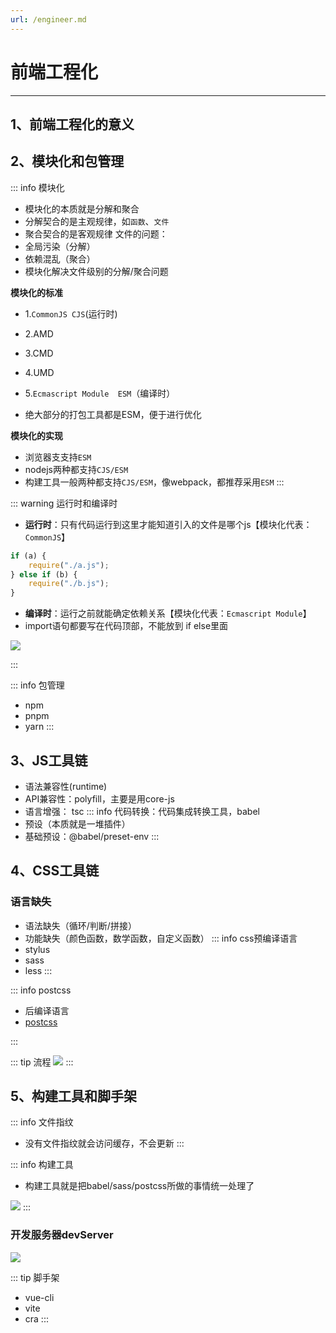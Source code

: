 ```yaml
---
url: /engineer.md
---
```

# 前端工程化

***

## 1、前端工程化的意义

## 2、模块化和包管理

::: info 模块化

* 模块化的本质就是分解和聚合
* 分解契合的是主观规律，如`函数`、`文件`
* 聚合契合的是客观规律
  文件的问题：
* 全局污染（分解）
* 依赖混乱（聚合）
* 模块化解决文件级别的分解/聚合问题

**模块化的标准**

* 1.`CommonJS CJS`(运行时)

* 2.AMD

* 3.CMD

* 4.UMD

* 5.`Ecmascript Module  ESM`（编译时）

* 绝大部分的打包工具都是ESM，便于进行优化

**模块化的实现**

* 浏览器支支持`ESM`
* nodejs两种都支持`CJS/ESM`
* 构建工具一般两种都支持`CJS/ESM`，像webpack，都推荐采用`ESM`
  :::

::: warning 运行时和编译时

* **运行时**：只有代码运行到这里才能知道引入的文件是哪个js【模块化代表：`CommonJS`】

```js
if (a) {
    require("./a.js");
} else if (b) {
    require("./b.js");
}
```

* **编译时**：运行之前就能确定依赖关系【模块化代表：`Ecmascript Module`】
* import语句都要写在代码顶部，不能放到 if else里面

![](../assets/编译时.png)

:::

::: info 包管理

* npm
* pnpm
* yarn
  :::

## 3、JS工具链

* 语法兼容性(runtime)
* API兼容性：polyfill，主要是用core-js
* 语言增强： tsc
  ::: info 代码转换：代码集成转换工具，babel
* 预设（本质就是一堆插件）
* 基础预设：@babel/preset-env
  :::

## 4、CSS工具链

### 语言缺失

* 语法缺失（循环/判断/拼接）
* 功能缺失（颜色函数，数学函数，自定义函数）
  ::: info css预编译语言
* stylus
* sass
* less
  :::

::: info postcss

* 后编译语言
* [postcss](https://postcss.org/docs/)

:::

::: tip 流程
![](../assets/css编译.png)
:::

## 5、构建工具和脚手架

::: info 文件指纹

* 没有文件指纹就会访问缓存，不会更新
  :::

::: info 构建工具

* 构建工具就是把babel/sass/postcss所做的事情统一处理了

![](../assets/构建工具.png)
:::

### 开发服务器devServer

![](../assets/devserver.png)

::: tip 脚手架

* vue-cli
* vite
* cra
  :::
